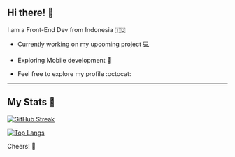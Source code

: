 ## Hi there! :wave:

I am a Front-End Dev from Indonesia 🇮🇩

- Currently working on my upcoming project 💻

- Exploring Mobile development 📱

- Feel free to explore my profile :octocat:

---

## My Stats :100: 

[![GitHub Streak](https://github-readme-streak-stats.herokuapp.com?user=ichsanseanaldi&theme=react&border_radius=4.6&background=000000&sideNums=DD0078&currStreakNum=DD0078)](https://git.io/streak-stats)

[![Top Langs](https://github-readme-stats.vercel.app/api/top-langs/?username=ichsanseanaldi&layout=compact&theme=highcontrast)](https://github.com/anuraghazra/github-readme-stats)

Cheers! :beers:
